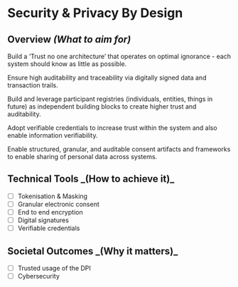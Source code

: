 # Security & Privacy By Design

## Overview _(What to aim for)_

Build a ‘Trust no one architecture’ that operates on optimal ignorance - each system should know as little as possible.

Ensure high auditability and traceability via digitally signed data and transaction trails.

Build and leverage participant registries (individuals, entities, things in future) as independent building blocks to create higher trust and auditability.

Adopt verifiable credentials to increase trust within the system and also enable information verifiability.

Enable structured, granular, and auditable consent artifacts and frameworks to enable sharing of personal data across systems.

## **Technical Tools **_**(How to achieve it)**_&#x20;

* [ ] Tokenisation & Masking
* [ ] Granular electronic consent
* [ ] End to end encryption
* [ ] Digital signatures
* [ ] Verifiable credentials

## **Societal Outcomes **_**(Why it matters)**_

* [ ] Trusted usage of the DPI
* [ ] Cybersecurity
